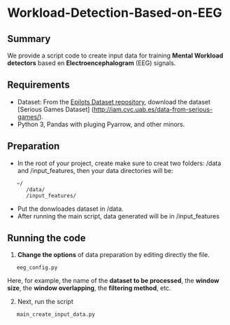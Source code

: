 # Workload-Detection-Based-on-EEG


## Summary

We provide a script code to create input data for training **Mental Workload detectors** based en **Electroencephalogram** (EEG) signals.


## Requirements

* Dataset: From the [Epilots Dataset repository](http://iam.cvc.uab.es/portfolio/e-pilots-dataset/), download the dataset [Serious Games Dataset] (http://iam.cvc.uab.es/data-from-serious-games/).
* Python 3, Pandas with pluging Pyarrow, and other minors.

## Preparation

* In the root of your project, create make sure to creat two folders: /data and /input_features, then your data directories will be:
```
   ~/    
      /data/     
      /input_features/
```   

* Put the donwloades dataset in /data.
* After running the main script, data generated will be in /input_features

## Running the code

1. **Change the options** of data preparation by editing directly the file.
```
   eeg_config.py   
```
  Here, for example, the name of the **dataset to be processed**,  the **window size**, the **window overlapping**, the **filtering method**, etc.
  
2. Next, run the script
```
   main_create_input_data.py
```

